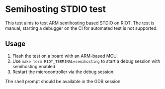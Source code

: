 # Semihosting STDIO test

This test aims to test ARM semihosting based STDIO on RIOT. The test is manual,
starting a debugger on the CI for automated test is not supported.

## Usage

1. Flash the test on a board with an ARM-based MCU.
2. Use `make term RIOT_TERMINAL=semihosting` to start a debug session with
   semihosting enabled.
3. Restart the microcontroller via the debug session.

The shell prompt should be available in the GDB session.
